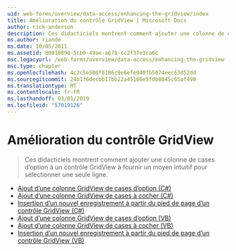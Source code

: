 ```yaml
---
uid: web-forms/overview/data-access/enhancing-the-gridview/index
title: Amélioration du contrôle GridView | Microsoft Docs
author: rick-anderson
description: Ces didacticiels montrent comment ajouter une colonne de cases d’option à un contrôle GridView à fournir un moyen intuitif pour sélectionner une seule ligne.
ms.author: riande
ms.date: 10/05/2011
ms.assetid: 80010898-5cb0-49ae-a678-cc2f3fe3ca6c
msc.legacyurl: /web-forms/overview/data-access/enhancing-the-gridview
msc.type: chapter
ms.openlocfilehash: 4c2c5e506f6186c9e6efe940fb5074eec63d52dd
ms.sourcegitcommit: 24b1f6decbb17bb22a45166e5fdb0845c65af498
ms.translationtype: MT
ms.contentlocale: fr-FR
ms.lasthandoff: 03/01/2019
ms.locfileid: "57019126"
---
```

<a name="enhancing-the-gridview"></a>Amélioration du contrôle GridView
====================
> Ces didacticiels montrent comment ajouter une colonne de cases d’option à un contrôle GridView à fournir un moyen intuitif pour sélectionner une seule ligne.


- [Ajout d’une colonne GridView de cases d’option (C#)](adding-a-gridview-column-of-radio-buttons-cs.md)
- [Ajout d’une colonne GridView de cases à cocher (C#)](adding-a-gridview-column-of-checkboxes-cs.md)
- [Insertion d’un nouvel enregistrement à partir du pied de page d’un contrôle GridView (C#)](inserting-a-new-record-from-the-gridview-s-footer-cs.md)
- [Ajout d’une colonne GridView de cases d’option (VB)](adding-a-gridview-column-of-radio-buttons-vb.md)
- [Ajout d’une colonne GridView de cases à cocher (VB)](adding-a-gridview-column-of-checkboxes-vb.md)
- [Insertion d’un nouvel enregistrement à partir du pied de page d’un contrôle GridView (VB)](inserting-a-new-record-from-the-gridview-s-footer-vb.md)
